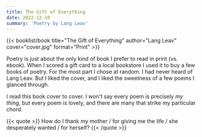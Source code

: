 ```yaml
---
title: The Gift of Everything
date: 2022-12-10
summary: 'Poetry by Lang Leav'
---
```


{{< booklist/book
title="The Gift of Everything"
author="Lang Leav"
cover="cover.jpg"
format="Print" >}}

Poetry is just about the only kind of book I prefer to read in print (vs. ebook). When I scored a gift card to a local bookstore I used it to buy a few books of poetry. For the most part I chose at random. I had never heard of Lang Leav. But I liked the cover, and I liked the sweetness of a few poems I glanced through.

I read this book cover to cover. I won't say every poem is precisely *my thing*, but every poem is lovely, and there are many that strike my particular chord.

{{< quote >}}
How do I thank my mother / for giving me the life / she desperately wanted / for herself?
{{< /quote >}}